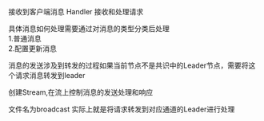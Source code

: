 接收到客户端消息
Handler 接收和处理请求

具体消息如何处理需要通过对消息的类型分类后处理  
1.普通消息  
2.配置更新消息


消息的发送涉及到转发的过程如果当前节点不是共识中的Leader节点，需要将这个请求消息转发到leader

创建Stream,在流上控制消息的发送处理和响应



文件名为broadcast 实际上就是将请求转发到对应通道的Leader进行处理